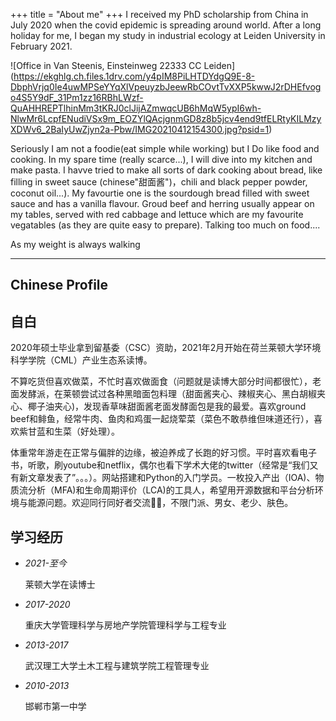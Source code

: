 +++
title = "About me"
+++
I received my PhD scholarship from China in July 2020 when the covid epidemic is spreading around world. After a long holiday for me, I began my study in industrial ecology at Leiden University in February 2021. 

![Office in Van Steenis, Einsteinweg 22333 CC Leiden]
(https://ekghlg.ch.files.1drv.com/y4pIM8PiLHTDYdgQ9E-8-DbphVrjq0Ie4uwMPSeYYqXlVpeuyzbJeewRbCOvtTvXXP5kwwJ2rDHEfvogo4S5Y9dF_31Pm1zz16RBhLWzf-QuAHHREPTlhinMm3tKRJ0clJijAZmwqcUB6hMqW5ypI6wh-NlwMr6LcpfENudiVSx9m_EOZYlQAcjgnmGD8z8b5jcv4end9tfELRtyKILMzyXDWv6_2BaIyUwZjyn2a-Pbw/IMG20210412154300.jpg?psid=1)

Seriously I am not a foodie(eat simple while working) but I Do like food and cooking. In my spare time (really scarce...), I will dive into my kitchen and make pasta. I havve tried to make all sorts of dark cooking about bread, like filling in sweet sauce (chinese"甜面酱")，chili and black pepper powder, coconut oil...). My favourtie one is the sourdough bread filled with sweet sauce and has a vanilla flavour. Groud beef and herring usually appear on my tables, served with red cabbage and lettuce which are my favourite vegatables (as they are quite easy to prepare). Talking too much on food....

As my weight is always walking 


---
## Chinese Profile
## 自白
2020年硕士毕业拿到留基委（CSC）资助，2021年2月开始在荷兰莱顿大学环境科学学院（CML）产业生态系读博。

不算吃货但喜欢做菜，不忙时喜欢做面食（问题就是读博大部分时间都很忙），老面发酵派，在莱顿尝试过各种黑暗面包料理（甜面酱夹心、辣椒夹心、黑白胡椒夹心、椰子油夹心)，发现香草味甜面酱老面发酵面包是我的最爱。喜欢ground beef和鲱鱼，经常牛肉、鱼肉和鸡蛋一起烧荤菜（菜色不敢恭维但味道还行），喜欢紫甘蓝和生菜（好处理）。

体重常年游走在正常与偏胖的边缘，被迫养成了长跑的好习惯。平时喜欢看电子书，听歌，刷youtube和netflix，偶尔也看下学术大佬的twitter（经常是“我们又有新文章发表了”。。。）。网站搭建和Python的入门学员。一枚投入产出（IOA)、物质流分析（MFA)和生命周期评价（LCA)的工具人，希望用开源数据和平台分析环境与能源问题。欢迎同行同好者交流🙋🙋，不限门派、男女、老少、肤色。

## 学习经历

* *2021-至今*     

  莱顿大学在读博士 
* *2017-2020*     
  
  重庆大学管理科学与房地产学院管理科学与工程专业 
* *2013-2017*     
  
  武汉理工大学土木工程与建筑学院工程管理专业  
* *2010-2013*     
  
  邯郸市第一中学 

